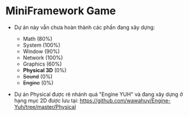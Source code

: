 # MiniFramework Game
- Dự án này vẫn chưa hoàn thành các phần đang xây dựng:
    + Math (80%)
    + System (100%)
    + Window (90%)
    + Network (100%)
    + Graphics (60%)
    + <b>Physical 3D</b> (0%)
    + <strike>Sound</strike> (0%)
    + <strike>Engine</strike> (0%)
    
- Dự án Physical được rẽ nhánh quá "Engine YUH" và đang xây dựng ở hạng mục 2D được lưu tại:
https://github.com/wawahuy/Engine-Yuh/tree/master/Physical
